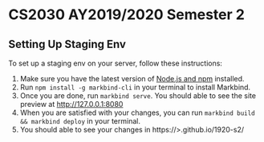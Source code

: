 # CS2030 AY2019/2020 Semester 2 


## Setting Up Staging Env 
To set up a staging env on your server, follow these instructions: 

1. Make sure you have the latest version of [Node.js and npm](https://www.npmjs.com/get-npm) installed. 
2. Run ```npm install -g markbind-cli``` in your terminal to install Markbind. 
3. Once you are done, run ```markbind serve```. You should able to see the site preview at http://127.0.0.1:8080 
4. When you are satisfied with your changes, you can run ```markbind build && markbind deploy``` in your terminal. 
5. You should able to see your changes in https://<your-github-username>>.github.io/1920-s2/